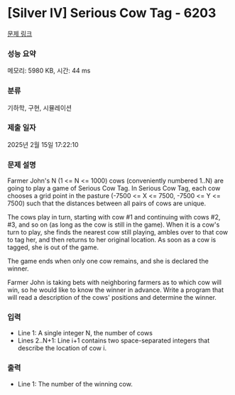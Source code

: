 # [Silver IV] Serious Cow Tag - 6203 

[문제 링크](https://www.acmicpc.net/problem/6203) 

### 성능 요약

메모리: 5980 KB, 시간: 44 ms

### 분류

기하학, 구현, 시뮬레이션

### 제출 일자

2025년 2월 15일 17:22:10

### 문제 설명

<p>Farmer John's N (1 <= N <= 1000) cows (conveniently numbered 1..N) are going to play a game of Serious Cow Tag. In Serious Cow Tag, each cow chooses a grid point in the pasture (-7500 <= X <= 7500, -7500 <= Y <= 7500) such that the distances between all pairs of cows are unique.</p>

<p>The cows play in turn, starting with cow #1 and continuing with cows #2, #3, and so on (as long as the cow is still in the game). When it is a cow's turn to play, she finds the nearest cow still playing, ambles over to that cow to tag her, and then returns to her original location. As soon as a cow is tagged, she is out of the game.</p>

<p>The game ends when only one cow remains, and she is declared the winner.</p>

<p>Farmer John is taking bets with neighboring farmers as to which cow will win, so he would like to know the winner in advance. Write a program that will read a description of the cows' positions and determine the winner.</p>

### 입력 

 <ul>
	<li>Line 1: A single integer N, the number of cows</li>
	<li>Lines 2..N+1: Line i+1 contains two space-separated integers that describe the location of cow i.</li>
</ul>

<p> </p>

### 출력 

 <ul>
	<li>Line 1: The number of the winning cow.</li>
</ul>

